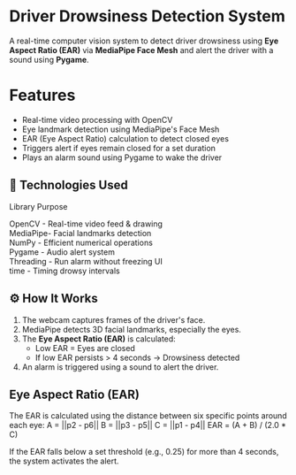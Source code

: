 #  Driver Drowsiness Detection System

A real-time computer vision system to detect driver drowsiness using **Eye Aspect Ratio (EAR)** via **MediaPipe Face Mesh** and alert the driver with a sound using **Pygame**.

#  Features

- Real-time video processing with OpenCV
- Eye landmark detection using MediaPipe's Face Mesh
- EAR (Eye Aspect Ratio) calculation to detect closed eyes
- Triggers alert if eyes remain closed for a set duration
- Plays an alarm sound using Pygame to wake the driver

## 🔧 Technologies Used

  Library                    Purpose                         

   OpenCV  -           Real-time video feed & drawing  
   MediaPipe-          Facial landmarks detection     
   NumPy -             Efficient numerical operations  
   Pygame -            Audio alert system                 
   Threading -         Run alarm without freezing UI   
   time -              Timing drowsy intervals         


## ⚙️ How It Works

1. The webcam captures frames of the driver's face.
2. MediaPipe detects 3D facial landmarks, especially the eyes.
3. The **Eye Aspect Ratio (EAR)** is calculated:
   - Low EAR = Eyes are closed
   - If low EAR persists > 4 seconds → Drowsiness detected
4. An alarm is triggered using a sound to alert the driver.
   

##  Eye Aspect Ratio (EAR)

The EAR is calculated using the distance between six specific points around each eye:
     A = ||p2 - p6||
     B = ||p3 - p5||
     C = ||p1 - p4||
EAR = (A + B) / (2.0 * C)

If the EAR falls below a set threshold (e.g., 0.25) for more than 4 seconds, the system activates the alert.




